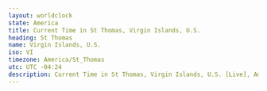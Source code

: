 ```yaml
---
layout: worldclock
state: America
title: Current Time in St Thomas, Virgin Islands, U.S.
heading: St Thomas
name: Virgin Islands, U.S.
iso: VI
timezone: America/St_Thomas
utc: UTC -04:24
description: Current Time in St Thomas, Virgin Islands, U.S. [Live], America. Live update now time in St Thomas, timezone America/St_Thomas, UTC -04:24, Country ISO code & Current Local Time.
---
```



